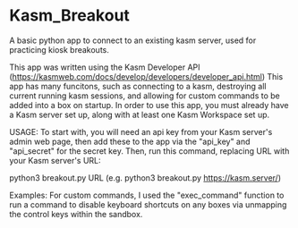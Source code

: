 # Kasm_Breakout
A basic python app to connect to an existing kasm server, used for practicing kiosk breakouts.

This app was written using the Kasm Developer API (https://kasmweb.com/docs/develop/developers/developer_api.html)
This app has many funcitons, such as connecting to a kasm, destroying all current running kasm sessions, and allowing for custom commands to be added into a box on startup.
In order to use this app, you must already have a Kasm server set up, along with at least one Kasm Workspace set up.

USAGE:
To start with, you will need an api key from your Kasm server's admin web page, then add these to the app via the "api_key" and "api_secret" for the secret key.
Then, run this command, replacing URL with your Kasm server's URL:

python3 breakout.py URL (e.g. python3 breakout.py https://kasm.server/)

Examples:
For custom commands, I used the "exec_command" function to run a command to disable keyboard shortcuts on any boxes via unmapping the control keys within the sandbox.
